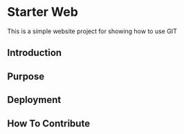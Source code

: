 # Starter Web

This is a simple website project for showing how to use GIT

## Introduction

## Purpose

## Deployment

## How To Contribute